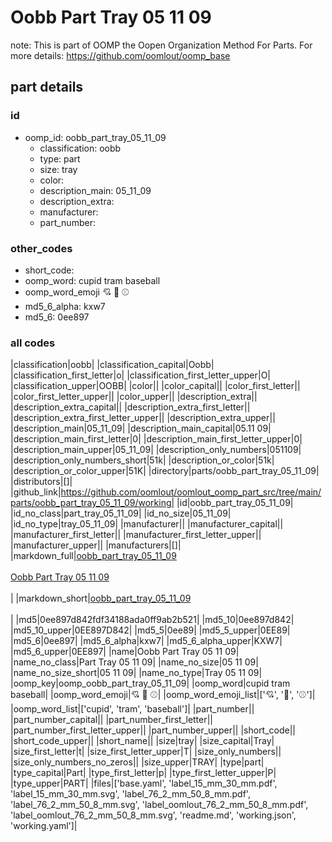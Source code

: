 # Oobb Part Tray 05 11 09  

note: This is part of OOMP the Oopen Organization Method For Parts. For more details: https://github.com/oomlout/oomp_base

##  part details





### id
* oomp_id: oobb_part_tray_05_11_09
  * classification: oobb
  * type: part
  * size: tray
  * color: 
  * description_main: 05_11_09
  * description_extra: 
  * manufacturer: 
  * part_number: 

### other_codes
* short_code: 
* oomp_word: cupid tram baseball
* oomp_word_emoji :cupid: :tram: :baseball:
* md5_6_alpha: kxw7
* md5_6: 0ee897

### all codes 
|classification|oobb|
|classification_capital|Oobb|
|classification_first_letter|o|
|classification_first_letter_upper|O|
|classification_upper|OOBB|
|color||
|color_capital||
|color_first_letter||
|color_first_letter_upper||
|color_upper||
|description_extra||
|description_extra_capital||
|description_extra_first_letter||
|description_extra_first_letter_upper||
|description_extra_upper||
|description_main|05_11_09|
|description_main_capital|05.11 09|
|description_main_first_letter|0|
|description_main_first_letter_upper|0|
|description_main_upper|05_11_09|
|description_only_numbers|051109|
|description_only_numbers_short|51k|
|description_or_color|51k|
|description_or_color_upper|51K|
|directory|parts/oobb_part_tray_05_11_09|
|distributors|[]|
|github_link|https://github.com/oomlout/oomlout_oomp_part_src/tree/main/parts/oobb_part_tray_05_11_09/working|
|id|oobb_part_tray_05_11_09|
|id_no_class|part_tray_05_11_09|
|id_no_size|05_11_09|
|id_no_type|tray_05_11_09|
|manufacturer||
|manufacturer_capital||
|manufacturer_first_letter||
|manufacturer_first_letter_upper||
|manufacturer_upper||
|manufacturers|[]|
|markdown_full|[oobb_part_tray_05_11_09](https://github.com/oomlout/oomlout_oomp_part_src/tree/main/parts/oobb_part_tray_05_11_09/working)<br>[](https://github.com/oomlout/oomlout_oomp_part_src/tree/main/parts/oobb_part_tray_05_11_09/working)<br>[Oobb Part Tray 05 11 09](https://github.com/oomlout/oomlout_oomp_part_src/tree/main/parts/oobb_part_tray_05_11_09/working)<br><br>|
|markdown_short|[oobb_part_tray_05_11_09](https://github.com/oomlout/oomlout_oomp_part_src/tree/main/parts/oobb_part_tray_05_11_09/working)<br><br>|
|md5|0ee897d842fdf34188ada0ff9ab2b521|
|md5_10|0ee897d842|
|md5_10_upper|0EE897D842|
|md5_5|0ee89|
|md5_5_upper|0EE89|
|md5_6|0ee897|
|md5_6_alpha|kxw7|
|md5_6_alpha_upper|KXW7|
|md5_6_upper|0EE897|
|name|Oobb Part Tray 05 11 09|
|name_no_class|Part Tray 05 11 09|
|name_no_size|05 11 09|
|name_no_size_short|05 11 09|
|name_no_type|Tray 05 11 09|
|oomp_key|oomp_oobb_part_tray_05_11_09|
|oomp_word|cupid tram baseball|
|oomp_word_emoji|:cupid: :tram: :baseball:|
|oomp_word_emoji_list|[':cupid:', ':tram:', ':baseball:']|
|oomp_word_list|['cupid', 'tram', 'baseball']|
|part_number||
|part_number_capital||
|part_number_first_letter||
|part_number_first_letter_upper||
|part_number_upper||
|short_code||
|short_code_upper||
|short_name||
|size|tray|
|size_capital|Tray|
|size_first_letter|t|
|size_first_letter_upper|T|
|size_only_numbers||
|size_only_numbers_no_zeros||
|size_upper|TRAY|
|type|part|
|type_capital|Part|
|type_first_letter|p|
|type_first_letter_upper|P|
|type_upper|PART|
|files|['base.yaml', 'label_15_mm_30_mm.pdf', 'label_15_mm_30_mm.svg', 'label_76_2_mm_50_8_mm.pdf', 'label_76_2_mm_50_8_mm.svg', 'label_oomlout_76_2_mm_50_8_mm.pdf', 'label_oomlout_76_2_mm_50_8_mm.svg', 'readme.md', 'working.json', 'working.yaml']|
